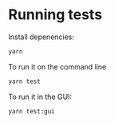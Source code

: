 # Running tests

Install depenencies:

```sh
yarn

```
To run it on the command line

```sh
yarn test
```

To run it in the GUI:

```sh
yarn test:gui
```
